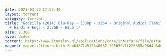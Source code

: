 ```yaml
---
date: 2021-03-22 17:55:40
layout: torrent
category: torrent
title: "Godzilla (2014) Blu-Ray - 1080p - x264 - Original Audios [Tamil + Telugu
  + Hindi + Eng] - 2.3GB - ESub :"
size: 2.3GB
type: Video
torrent: https://www.1tamilmv.nl/applications/core/interface/file/attachment.php?id=74458
magnet: magnet:?xt=urn:btih:2db6487fb513640632ff95650b7f225885a98d4a&dn=www.1TamilMV.nl%20-%20Godzilla%20(2014)%20Blu-Ray%20-%201080p%20-%20%5bTam%20%2b%20Tel%20%2b%20Hin%20%2b%20Eng%5d%20-%20ESub.mkv&tr=udp%3a%2f%2fp4p.arenabg.com%3a1337%2fannounce&tr=http%3a%2f%2fpow7.com%3a80%2fannounce&tr=udp%3a%2f%2ftracker.tiny-vps.com%3a6969%2fannounce&tr=http%3a%2f%2ftracker2.itzmx.com%3a6961%2fannounce&tr=udp%3a%2f%2f151.80.120.114%3a2710%2fannounce&tr=udp%3a%2f%2f9.rarbg.com%3a2790%2fannounce&tr=udp%3a%2f%2f9.rarbg.to%3a2740%2fannounce&tr=udp%3a%2f%2fopen.stealth.si%3a80%2fannounce&tr=udp%3a%2f%2ftracker.leechers-paradise.org%3a6969%2fannounce&tr=udp%3a%2f%2ftracker.opentrackr.org%3a1337%2fannounce&tr=http%3a%2f%2ft.nyaatracker.com%3a80%2fannounce
---
```

